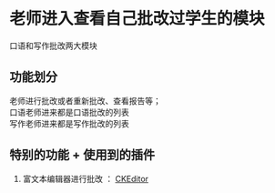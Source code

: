 <!-- 模块大标题 -->
# 老师进入查看自己批改过学生的模块
<!-- 模块说明 -->
口语和写作批改两大模块

## 功能划分
老师进行批改或者重新批改、查看报告等；<br/>
口语老师进来都是口语批改的列表 <br/>
写作老师进来都是写作批改的列表 <br/>
## 特别的功能 + 使用到的插件
1.  富文本编辑器进行批改 ： [CKEditor](https://ckeditor.com/)
